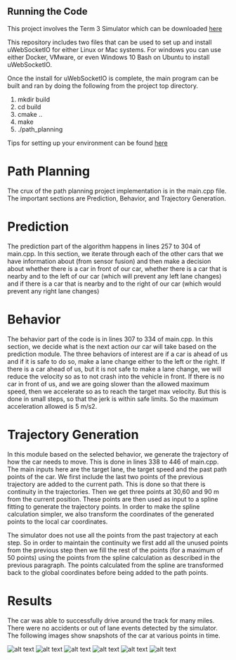 ## Running the Code
This project involves the Term 3 Simulator which can be downloaded [here](https://github.com/udacity/self-driving-car-sim/releases/tag/T3_v1.2)

This repository includes two files that can be used to set up and install uWebSocketIO for either Linux or Mac systems. For windows you can use either Docker, VMware, or even Windows 10 Bash on Ubuntu to install uWebSocketIO.

Once the install for uWebSocketIO is complete, the main program can be built and ran by doing the following from the project top directory.

1. mkdir build
2. cd build
3. cmake ..
4. make
5. ./path_planning

Tips for setting up your environment can be found [here](https://classroom.udacity.com/nanodegrees/nd013/parts/40f38239-66b6-46ec-ae68-03afd8a601c8/modules/0949fca6-b379-42af-a919-ee50aa304e6a/lessons/f758c44c-5e40-4e01-93b5-1a82aa4e044f/concepts/23d376c7-0195-4276-bdf0-e02f1f3c665d)

[image1]: ./Images/Miles-463.png
[image2]: ./Images/Miles-1026.png
[image3]: ./Images/Miles-1405.png
[image4]: ./Images/Miles-1668.png
[image5]: ./Images/Miles-1846.png
[image6]: ./Images/Miles-2003.png

# Path Planning
The crux of the path planning project implementation is in the main.cpp file. The important sections are Prediction, Behavior, 
and Trajectory Generation.


# Prediction
The prediction part of the algorithm happens in lines 257 to 304 of main.cpp. In this section, we iterate through each of the other cars that we
have information about (from sensor fusion) and then make a decision about whether there is a car in front of our car, whether there is a car that is
nearby and to the left of our car (which will prevent any left lane changes) and if there is a car that is nearby and to the right of our car (which 
would prevent any right lane changes)

# Behavior
The behavior part of the code is in lines 307 to 334 of main.cpp. In this section, we decide what is the next action our car will take based on the
prediction module. The three behaviors of interest are if a car is ahead of us and if it is safe to do so, make a lane change either to the left or the
right. If there is a car ahead of us, but it is not safe to make a lane change, we will reduce the velocity so as to not crash into the vehicle
in front. If there is no car in front of us, and we are going slower than the allowed maximum speed, then we accelerate so as to reach the target
max velocity. But this is done in small steps, so that the jerk is within safe limits. So the maximum acceleration allowed is 5 m/s2.

# Trajectory Generation
In this module based on the selected behavior, we generate the trajectory of how the car needs to move. This is done in lines 338 to 446 of main.cpp.
The main inputs here are the target lane, the target speed and the past path points of the car.  We first include the last two points of the previous
trajectory are added to the current path. This is done so that there is continuity in the trajectories. Then we get three points at 30,60 and 90 m
from the current position. These points are then used as input to a spline fitting to generate the trajectory points. In order to make the spline
calculation simpler, we also transform the coordinates of the generated points to the local car coordinates.

The simulator does not use all the points from the past trajectory at each step. So in order to maintain the continuity we first add all the 
unused points from the previous step then we fill the rest of the points (for a maximum of 50 points) using the points from the spline calculation as described in the
previous paragraph. The points calculated from the spline are transformed back to the global coordinates before being added to the path points.

# Results
The car was able to successfully drive around the track for many miles. There were no accidents or out of lane events detected by the simulator.
The following images show snapshots of the car at various points in time.

![alt text][image1]
![alt text][image2]
![alt text][image3]
![alt text][image4]
![alt text][image5]
![alt text][image6]



